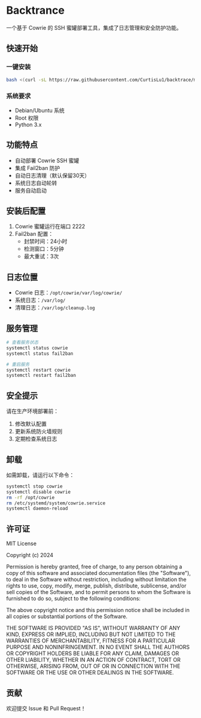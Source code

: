 # Backtrance

一个基于 Cowrie 的 SSH 蜜罐部署工具，集成了日志管理和安全防护功能。

## 快速开始

### 一键安装

```bash
bash <(curl -sL https://raw.githubusercontent.com/CurtisLu1/backtrace/main/install.sh)
```

### 系统要求

- Debian/Ubuntu 系统
- Root 权限
- Python 3.x

## 功能特点

- 自动部署 Cowrie SSH 蜜罐
- 集成 Fail2ban 防护
- 自动日志清理（默认保留30天）
- 系统日志自动轮转
- 服务自动启动

## 安装后配置

1. Cowrie 蜜罐运行在端口 2222
2. Fail2ban 配置：
   - 封禁时间：24小时
   - 检测窗口：5分钟
   - 最大重试：3次

## 日志位置

- Cowrie 日志：`/opt/cowrie/var/log/cowrie/`
- 系统日志：`/var/log/`
- 清理日志：`/var/log/cleanup.log`

## 服务管理

```bash
# 查看服务状态
systemctl status cowrie
systemctl status fail2ban

# 重启服务
systemctl restart cowrie
systemctl restart fail2ban
```

## 安全提示

请在生产环境部署前：
1. 修改默认配置
2. 更新系统防火墙规则
3. 定期检查系统日志

## 卸载

如需卸载，请运行以下命令：

```bash
systemctl stop cowrie
systemctl disable cowrie
rm -rf /opt/cowrie
rm /etc/systemd/system/cowrie.service
systemctl daemon-reload
```

## 许可证

MIT License

Copyright (c) 2024

Permission is hereby granted, free of charge, to any person obtaining a copy
of this software and associated documentation files (the "Software"), to deal
in the Software without restriction, including without limitation the rights
to use, copy, modify, merge, publish, distribute, sublicense, and/or sell
copies of the Software, and to permit persons to whom the Software is
furnished to do so, subject to the following conditions:

The above copyright notice and this permission notice shall be included in all
copies or substantial portions of the Software.

THE SOFTWARE IS PROVIDED "AS IS", WITHOUT WARRANTY OF ANY KIND, EXPRESS OR
IMPLIED, INCLUDING BUT NOT LIMITED TO THE WARRANTIES OF MERCHANTABILITY,
FITNESS FOR A PARTICULAR PURPOSE AND NONINFRINGEMENT. IN NO EVENT SHALL THE
AUTHORS OR COPYRIGHT HOLDERS BE LIABLE FOR ANY CLAIM, DAMAGES OR OTHER
LIABILITY, WHETHER IN AN ACTION OF CONTRACT, TORT OR OTHERWISE, ARISING FROM,
OUT OF OR IN CONNECTION WITH THE SOFTWARE OR THE USE OR OTHER DEALINGS IN THE
SOFTWARE.

## 贡献

欢迎提交 Issue 和 Pull Request！
